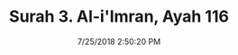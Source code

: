 ---
title       : "Surah 3. Al-i'Imran, Ayah 116"
date        : 7/25/2018 2:50:20 PM
draft       : false
type        : "quran"
layout      : "compare"
BookCode    : "CMP"
SurahNumber : "3"
AyahNumber  : "116"
TotalAyah   : "200"
---
